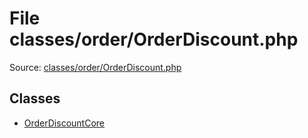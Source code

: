 File classes/order/OrderDiscount.php
=========

Source: [classes/order/OrderDiscount.php](https://github.com/PrestaShop/PrestaShop/blob/1.6.1.2/classes/order/OrderDiscount.php)


Classes
-------

* [OrderDiscountCore](class.OrderDiscountCore.md)

